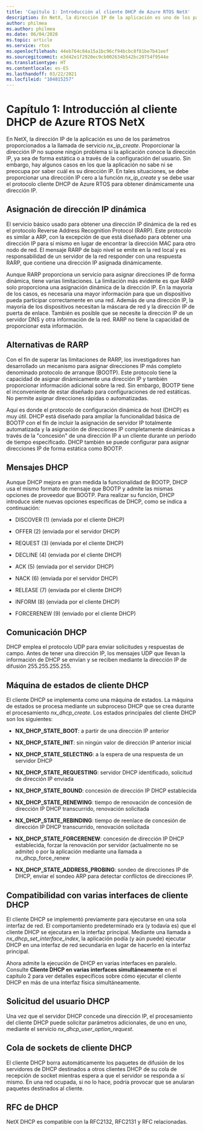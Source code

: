 ```yaml
---
title: 'Capítulo 1: Introducción al cliente DHCP de Azure RTOS NetX'
description: En NetX, la dirección IP de la aplicación es uno de los parámetros proporcionados a la llamada de servicio nx_ip_create.
author: philmea
ms.author: philmea
ms.date: 06/04/2020
ms.topic: article
ms.service: rtos
ms.openlocfilehash: 44eb764c84a15a1bc96cf94bcbc8f81be7b41eef
ms.sourcegitcommit: e3d42e1f2920ec9cb002634b542bc20754f9544e
ms.translationtype: HT
ms.contentlocale: es-ES
ms.lasthandoff: 03/22/2021
ms.locfileid: "104815257"
---
```

# <a name="chapter-1---introduction-to-azure-rtos-netx-dhcp-client"></a>Capítulo 1: Introducción al cliente DHCP de Azure RTOS NetX

En NetX, la dirección IP de la aplicación es uno de los parámetros proporcionados a la llamada de servicio *nx_ip_create*. Proporcionar la dirección IP no supone ningún problema si la aplicación conoce la dirección IP, ya sea de forma estática o a través de la configuración del usuario. Sin embargo, hay algunos casos en los que la aplicación no sabe ni se preocupa por saber cuál es su dirección IP. En tales situaciones, se debe proporcionar una dirección IP cero a la función *nx_ip_create* y se debe usar el protocolo cliente DHCP de Azure RTOS para obtener dinámicamente una dirección IP.

## <a name="dynamic-ip-address-assignment"></a>Asignación de dirección IP dinámica

El servicio básico usado para obtener una dirección IP dinámica de la red es el protocolo Reverse Address Recognition Protocol (RARP). Este protocolo es similar a ARP, con la excepción de que está diseñado para obtener una dirección IP para sí mismo en lugar de encontrar la dirección MAC para otro nodo de red. El mensaje RARP de bajo nivel se emite en la red local y es responsabilidad de un servidor de la red responder con una respuesta RARP, que contiene una dirección IP asignada dinámicamente.

Aunque RARP proporciona un servicio para asignar direcciones IP de forma dinámica, tiene varias limitaciones. La limitación más evidente es que RARP solo proporciona una asignación dinámica de la dirección IP. En la mayoría de los casos, es necesaria una mayor información para que un dispositivo pueda participar correctamente en una red. Además de una dirección IP, la mayoría de los dispositivos necesitan la máscara de red y la dirección IP de puerta de enlace. También es posible que se necesite la dirección IP de un servidor DNS y otra información de la red. RARP no tiene la capacidad de proporcionar esta información.

## <a name="rarp-alternatives"></a>Alternativas de RARP

Con el fin de superar las limitaciones de RARP, los investigadores han desarrollado un mecanismo para asignar direcciones IP más completo denominado protocolo de arranque (BOOTP). Este protocolo tiene la capacidad de asignar dinámicamente una dirección IP y también proporcionar información adicional sobre la red. Sin embargo, BOOTP tiene el inconveniente de estar diseñado para configuraciones de red estáticas. No permite asignar direcciones rápidas o automatizadas.

Aquí es donde el protocolo de configuración dinámica de host (DHCP) es muy útil. DHCP está diseñado para ampliar la funcionalidad básica de BOOTP con el fin de incluir la asignación de servidor IP totalmente automatizada y la asignación de direcciones IP completamente dinámicas a través de la "concesión" de una dirección IP a un cliente durante un período de tiempo especificado. DHCP también se puede configurar para asignar direcciones IP de forma estática como BOOTP.

## <a name="dhcp-messages"></a>Mensajes DHCP

Aunque DHCP mejora en gran medida la funcionalidad de BOOTP, DHCP usa el mismo formato de mensaje que BOOTP y admite las mismas opciones de proveedor que BOOTP. Para realizar su función, DHCP introduce siete nuevas opciones específicas de DHCP, como se indica a continuación:

- DISCOVER (1) (enviada por el cliente DHCP)

- OFFER (2) (enviada por el servidor DHCP)

- REQUEST (3) (enviada por el cliente DHCP)

- DECLINE (4) (enviada por el cliente DHCP)

- ACK (5) (enviada por el servidor DHCP)

- NACK (6) (enviada por el servidor DHCP)

- RELEASE (7) (enviada por el cliente DHCP)

- INFORM (8) (enviada por el cliente DHCP)

- FORCERENEW (9) (enviado por el cliente DHCP)

## <a name="dhcp-communication"></a>Comunicación DHCP

DHCP emplea el protocolo UDP para enviar solicitudes y respuestas de campo. Antes de tener una dirección IP, los mensajes UDP que llevan la información de DHCP se envían y se reciben mediante la dirección IP de difusión 255.255.255.255.

## <a name="dhcp-client-state-machine"></a>Máquina de estados de cliente DHCP

El cliente DHCP se implementa como una máquina de estados. La máquina de estados se procesa mediante un subproceso DHCP que se crea durante el procesamiento *nx_dhcp_create*. Los estados principales del cliente DHCP son los siguientes:


- **NX_DHCP_STATE_BOOT**: a partir de una dirección IP anterior

- **NX_DHCP_STATE_INIT**: sin ningún valor de dirección IP anterior inicial

- **NX_DHCP_STATE_SELECTING**: a la espera de una respuesta de un servidor DHCP

- **NX_DHCP_STATE_REQUESTING**: servidor DHCP identificado, solicitud de dirección IP enviada

- **NX_DHCP_STATE_BOUND**: concesión de dirección IP DHCP establecida

- **NX_DHCP_STATE_RENEWING**: tiempo de renovación de concesión de dirección IP DHCP transcurrido, renovación solicitada

- **NX_DHCP_STATE_REBINDING**: tiempo de reenlace de concesión de dirección IP DHCP transcurrido, renovación solicitada

- **NX_DHCP_STATE_FORCERENEW**: concesión de dirección IP DHCP establecida, forzar la renovación por servidor (actualmente no se admite) o por la aplicación mediante una llamada a nx_dhcp_force_renew

- **NX_DHCP_STATE_ADDRESS_PROBING**: sondeo de direcciones IP de DHCP, enviar el sondeo ARP para detectar conflictos de direcciones IP.

## <a name="dhcp-client-multiple-interface-support"></a>Compatibilidad con varias interfaces de cliente DHCP

El cliente DHCP se implementó previamente para ejecutarse en una sola interfaz de red. El comportamiento predeterminado era (y todavía es) que el cliente DHCP se ejecutara en la interfaz principal. Mediante una llamada a *nx_dhcp_set_interface_index*, la aplicación podía (y aún puede) ejecutar DHCP en una interfaz de red secundaria en lugar de hacerlo en la interfaz principal.

Ahora admite la ejecución de DHCP en varias interfaces en paralelo. Consulte **Cliente DHCP en varias interfaces simultáneamente** en el capítulo 2 para ver detalles específicos sobre cómo ejecutar el cliente DHCP en más de una interfaz física simultáneamente.

## <a name="dhcp-user-request"></a>Solicitud del usuario DHCP

Una vez que el servidor DHCP concede una dirección IP, el procesamiento del cliente DHCP puede solicitar parámetros adicionales, de uno en uno, mediante el servicio *nx_dhcp_user_option_request*.

## <a name="dhcp-client-socket-queue"></a>Cola de sockets de cliente DHCP 

El cliente DHCP borra automáticamente los paquetes de difusión de los servidores de DHCP destinados a otros clientes DHCP de su cola de recepción de socket mientras espera a que el servidor se responda a sí mismo. En una red ocupada, si no lo hace, podría provocar que se anularan paquetes destinados al cliente.

## <a name="dhcp-rfcs"></a>RFC de DHCP

NetX DHCP es compatible con la RFC2132, RFC2131 y RFC relacionadas.

